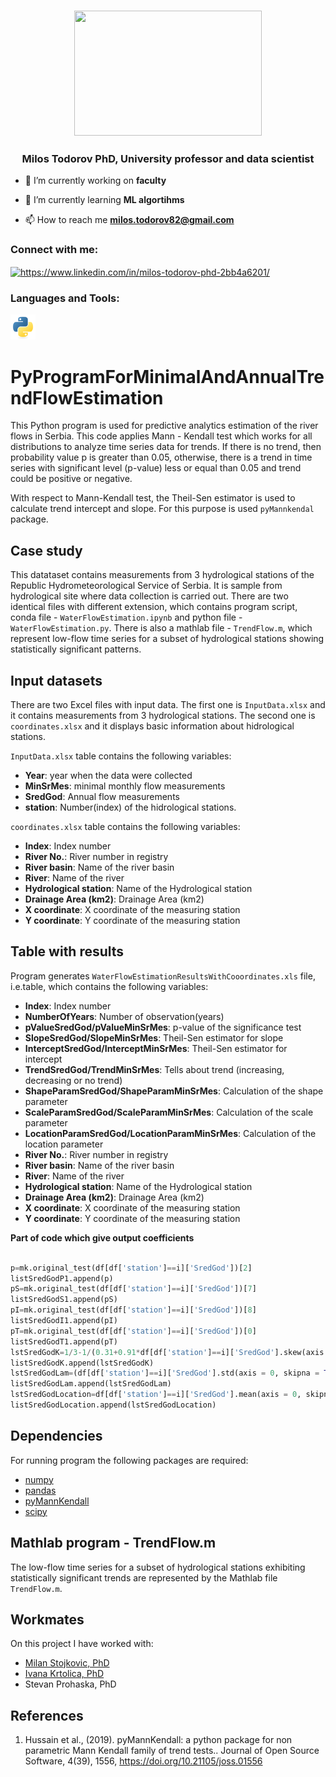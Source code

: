 <div align="center">
 <h3>
	<img src="https://miro.medium.com/max/720/1*CDj-lEsfn9HAbpMSNmziLQ.gif"      width="300" 
     height="200"/>
</h3>
</div>


<h3 align="center">Milos Todorov PhD, University professor and data scientist</h3>

- 🔭 I’m currently working on **faculty**

- 🌱 I’m currently learning **ML algortihms**

- 📫 How to reach me **milos.todorov82@gmail.com**


<h3 align="left">Connect with me:</h3>
<p align="left">
<a href="https://www.linkedin.com/in/milos-todorov-phd-2bb4a6201/" target="blank"><img align="center" img src="https://raw.githubusercontent.com/rahuldkjain/github-profile-readme-generator/master/src/images/icons/Social/linked-in-alt.svg" alt="https://www.linkedin.com/in/milos-todorov-phd-2bb4a6201/" height="30" width="40" /></a>
</p>

<h3 align="left">Languages and Tools:</h3>
<p align="left"> <a href="https://www.python.org" target="_blank" rel="noreferrer"> <img src="https://raw.githubusercontent.com/devicons/devicon/master/icons/python/python-original.svg" alt="python" width="40" height="40"/> </a> </p>

# PyProgramForMinimalAndAnnualTrendFlowEstimation
This Python program is used for predictive analytics estimation of the river flows in Serbia. This code applies Mann - Kendall test which works for all distributions to analyze time series data for trends. If there is no trend, then probability value p is greater than 0.05, otherwise, there is a trend in time series with significant level (p-value) less or equal than 0.05 and trend could be positive or negative. 

With respect to Mann-Kendall test, the Theil-Sen estimator is used to calculate trend intercept and slope. For this purpose is used `pyMannkendal` package.

## Case study
This datataset contains measurements from 3 hydrological stations of the Republic Hydrometeorological Service of Serbia. It is sample from hydrological site where data collection is carried out. There are two identical files with different extension, which contains program script, conda file - `WaterFlowEstimation.ipynb` and python file - `WaterFlowEstimation.py`. There is also a mathlab file - `TrendFlow.m`, which represent low-flow time series for a subset of hydrological stations showing statistically significant patterns.


## Input datasets

There are two Excel files with input data. The first one is `InputData.xlsx` and it contains measurements from 3 hydrological stations. The second one is `coordinates.xlsx` and it displays basic information about hidrological stations.

`InputData.xlsx` table contains the following variables:

- **Year**:  year when the data were collected
- **MinSrMes**: minimal monthly flow measurements
- **SredGod**: Annual flow measurements
- **station**: Number(index) of the hidrological stations.

`coordinates.xlsx` table contains the following variables:

- **Index**: Index number
- **River No.**: River number in registry
- **River basin**: Name of the river basin
- **River**: Name of the river 
- **Hydrological station**: Name of the Hydrological station
- **Drainage Area (km2)**: Drainage Area (km2)
- **X coordinate**: X coordinate of the measuring station
- **Y coordinate**: Y coordinate of the measuring station

## Table with results

Program generates `WaterFlowEstimationResultsWithCooordinates.xls` file, i.e.table, which contains the following variables:

- **Index**: Index number
- **NumberOfYears**: Number of observation(years)
- **pValueSredGod/pValueMinSrMes**: p-value of the significance test
- **SlopeSredGod/SlopeMinSrMes**: Theil-Sen estimator for slope
- **InterceptSredGod/InterceptMinSrMes**: Theil-Sen estimator for intercept 
- **TrendSredGod/TrendMinSrMes**: Tells about trend (increasing, decreasing or no trend)
- **ShapeParamSredGod/ShapeParamMinSrMes**: Calculation of the shape parameter
- **ScaleParamSredGod/ScaleParamMinSrMes**: Calculation of the scale parameter
- **LocationParamSredGod/LocationParamMinSrMes**: Calculation of the location parameter
- **River No.**: River number in registry
- **River basin**: Name of the river basin
- **River**: Name of the river 
- **Hydrological station**: Name of the Hydrological station
- **Drainage Area (km2)**: Drainage Area (km2)
- **X coordinate**: X coordinate of the measuring station
- **Y coordinate**: Y coordinate of the measuring station


**Part of code which give output coefficients**
```python

p=mk.original_test(df[df['station']==i]['SredGod'])[2]
listSredGodP1.append(p)  
pS=mk.original_test(df[df['station']==i]['SredGod'])[7]
listSredGodS1.append(pS)  
pI=mk.original_test(df[df['station']==i]['SredGod'])[8]
listSredGodI1.append(pI)
pT=mk.original_test(df[df['station']==i]['SredGod'])[0]
listSredGodT1.append(pT)
lstSredGodK=1/3-1/(0.31+0.91*df[df['station']==i]['SredGod'].skew(axis = 0, skipna = True)+np.sqrt((df[df['station']==i]['SredGod'].skew(axis = 0, skipna = True)*0.91)**2+1.8))
listSredGodK.append(lstSredGodK)          
lstSredGodLam=(df[df['station']==i]['SredGod'].std(axis = 0, skipna = True)*abs(lstSredGodK))/(np.sqrt((np.exp(sp.special.loggamma(1-2*lstSredGodK, out=None)))-(np.exp(sp.special.loggamma(1-lstSredGodK, out=None))**2)))
listSredGodLam.append(lstSredGodLam)
lstSredGodLocation=df[df['station']==i]['SredGod'].mean(axis = 0, skipna = True)-(lstSredGodLam*(np.exp(sp.special.loggamma(1-lstSredGodK, out=None))-1)/lstSredGodK)
listSredGodLocation.append(lstSredGodLocation)

```

## Dependencies

For running program the following packages are required:
- [numpy](https://www.numpy.org/)
- [pandas](https://pandas.pydata.org/)
- [pyMannKendall](https://github.com/mmhs013/pyMannKendall)
- [scipy](https://scipy.org/)

## Mathlab program - TrendFlow.m

The low-flow time series for a subset of hydrological stations exhibiting statistically significant trends are represented by the Mathlab file `TrendFlow.m`.

## Workmates

On this project I have worked with:
- [Milan Stojkovic, PhD](https://www.linkedin.com/in/milan-stojkovi%C4%87-0b8738b0/)
- [Ivana Krtolica, PhD](https://www.linkedin.com/in/ivana-krtolica-96437a24b/)
- Stevan Prohaska, PhD

## References

1. Hussain et al., (2019). pyMannKendall: a python package for non parametric Mann Kendall family of trend tests.. Journal of Open Source Software, 4(39), 1556, https://doi.org/10.21105/joss.01556
